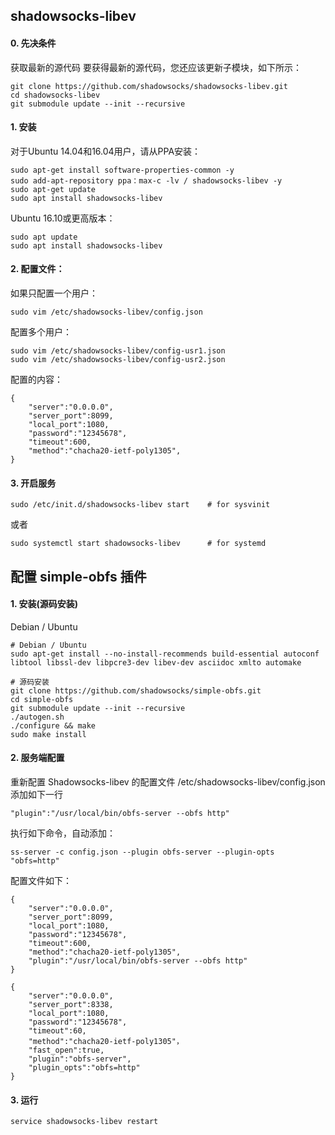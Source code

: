 ## shadowsocks-libev

#### 0. 先决条件
获取最新的源代码
要获得最新的源代码，您还应该更新子模块，如下所示：

    git clone https://github.com/shadowsocks/shadowsocks-libev.git
    cd shadowsocks-libev
    git submodule update --init --recursive


#### 1. 安装
对于Ubuntu 14.04和16.04用户，请从PPA安装：

    sudo apt-get install software-properties-common -y 
    sudo add-apt-repository ppa：max-c -lv / shadowsocks-libev -y 
    sudo apt-get update 
    sudo apt install shadowsocks-libev
    

Ubuntu 16.10或更高版本：

    sudo apt update
    sudo apt install shadowsocks-libev

    
#### 2. 配置文件：
如果只配置一个用户：

    sudo vim /etc/shadowsocks-libev/config.json
    

配置多个用户：

    sudo vim /etc/shadowsocks-libev/config-usr1.json 
    sudo vim /etc/shadowsocks-libev/config-usr2.json
    
配置的内容：

    {
        "server":"0.0.0.0",
        "server_port":8099,
        "local_port":1080,
        "password":"12345678",
        "timeout":600,
        "method":"chacha20-ietf-poly1305",
    }

    
#### 3. 开启服务

    sudo /etc/init.d/shadowsocks-libev start    # for sysvinit
    
或者
    
    sudo systemctl start shadowsocks-libev      # for systemd
    

    
## 配置 simple-obfs 插件

#### 1. 安装(源码安装)
Debian / Ubuntu

    # Debian / Ubuntu
    sudo apt-get install --no-install-recommends build-essential autoconf libtool libssl-dev libpcre3-dev libev-dev asciidoc xmlto automake
    
    # 源码安装
    git clone https://github.com/shadowsocks/simple-obfs.git
    cd simple-obfs
    git submodule update --init --recursive
    ./autogen.sh
    ./configure && make
    sudo make install

#### 2. 服务端配置
重新配置 Shadowsocks-libev 的配置文件 /etc/shadowsocks-libev/config.json
添加如下一行

    "plugin":"/usr/local/bin/obfs-server --obfs http"
    
执行如下命令，自动添加：

    ss-server -c config.json --plugin obfs-server --plugin-opts "obfs=http"
    
    
配置文件如下：

    {
        "server":"0.0.0.0",
        "server_port":8099,
        "local_port":1080,
        "password":"12345678",
        "timeout":600,
        "method":"chacha20-ietf-poly1305",
        "plugin":"/usr/local/bin/obfs-server --obfs http"
    }

    {
        "server":"0.0.0.0",
        "server_port":8338,
        "local_port":1080,
        "password":"12345678",
        "timeout":60,
        "method":"chacha20-ietf-poly1305"，
        "fast_open":true,
        "plugin":"obfs-server",
        "plugin_opts":"obfs=http"
    }

#### 3. 运行

    service shadowsocks-libev restart